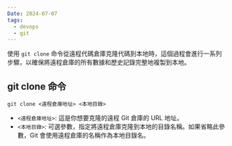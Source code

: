 ```yaml
---
Date: 2024-07-07
tags:
  - devops
  - git
---
```

使用 `git clone` 命令從遠程代碼倉庫克隆代碼到本地時，這個過程會進行一系列步驟，以確保將遠程倉庫的所有數據和歷史記錄完整地複製到本地。
## git clone 命令
```shell
git clone <遠程倉庫地址> <本地目錄> 
```
- `<遠程倉庫地址>`: 這是你想要克隆的遠程 Git 倉庫的 URL 地址。
- `<本地目錄>`: 可選參數，指定將遠程倉庫克隆到本地的目錄名稱。如果省略此參數，Git 會使用遠程倉庫的名稱作為本地目錄名。
